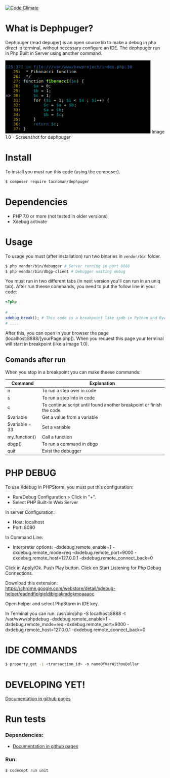 [![Code Climate](https://codeclimate.com/github/tacnoman/dephpug/badges/gpa.svg)](https://codeclimate.com/github/tacnoman/dephpug)

# What is Dephpuger?

Dephpuger (read depuger) is an open source lib to make a debug in php direct in terminal, without necessary configure an IDE. The dephpuger run in Php Built in Server using another command.

![dephpuger screenshot](./images/dephpuger.png)
Image 1.0 - Screenshot for dephpuger

# Install

To install you must run this code (using the composer).

```sh
$ composer require tacnoman/dephpuger
```

# Dependencies

- PHP 7.0 or more (not tested in older versions)
- Xdebug activate

# Usage

To usage you must (after installation) run two binaries in `vendor/bin` folder.

```sh
$ php vendor/bin/debugger # Server running in port 8888
$ php vendor/bin/dbgp-client # Debugger waiting debug
```

You must run in two different tabs (in next version you'll can run in an uniq tab).
After run theese commands, you need to put the follow line in your code:

```php
<?php

# ...
xdebug_break(); # This code is a breakpoint like ipdb in Python and Byebug in Ruby
# ....
```

After this, you can open in your browser the page (localhost:8888/[yourPage.php]).
When you request this page your terminal will start in breakpoint (like a image 1.0).

## Comands after run

When you stop in a breakpoint you can make theese commands:

| Command         | Explanation                                                          |
|-----------------|----------------------------------------------------------------------|
| n               | To run a step over in code                                           |
| s               | To run a step into in code                                           |
| c               | To continue script until found another breakpoint or finish the code |
| $variable       | Get a value from a variable                                          |
| $variable = 33  | Set a variable                                                       |
| my_function()   | Call a function                                                      |
| dbgp(<command>) | To run a command in dbgp                                             |
| quit            | Exist the debugger                                                   |


# PHP DEBUG

To use Xdebug in PHPStorm, you must put this configuration:

- Run/Debug Configuration > Click in "+".
- Select PHP Built-In Web Server

In server Configuration:
- Host: localhost
- Port: 8080

In Command Line:
- Interpreter options: -dxdebug.remote_enable=1 -dxdebug.remote_mode=req -dxdebug.remote_port=9000 -dxdebug.remote_host=127.0.0.1 -dxdebug.remote_connect_back=0

Click in Apply/Ok.
Push Play button.
Click on Start Listening for Php Debug Connections.

Download this extension:
https://chrome.google.com/webstore/detail/xdebug-helper/eadndfjplgieldjbigjakmdgkmoaaaoc

Open helper and select PhpStorm in IDE key.


In Terminal you can run:
/usr/bin/php -S localhost:8888 -t /var/www/phpdebug -dxdebug.remote_enable=1 -dxdebug.remote_mode=req -dxdebug.remote_port=9000 -dxdebug.remote_host=127.0.0.1 -dxdebug.remote_connect_back=0


# IDE COMMANDS

```sh
$ property_get -i <transaction_id> -n nameOfVarWithouDollar
```

# DEVELOPING YET!

[Documentation in github pages](https://tacnoman.github.io/phpdbg)

# Run tests

### Dependencies:
- [Documentation in github pages](https://github.com/Codeception/Codeception)

### Run:

```sh
$ codecept run unit
```

